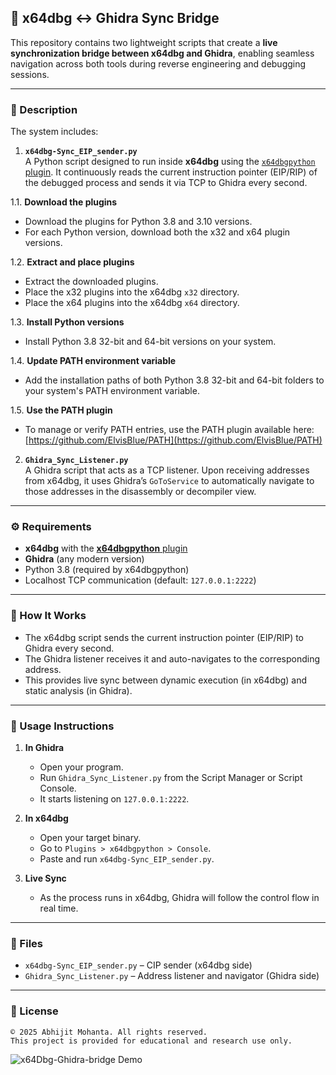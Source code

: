 ## 🔄 x64dbg ↔ Ghidra Sync Bridge

This repository contains two lightweight scripts that create a **live synchronization bridge between x64dbg and Ghidra**, enabling seamless navigation across both tools during reverse engineering and debugging sessions.

---

### 📜 Description

The system includes:

1. **`x64dbg-Sync_EIP_sender.py`**\
   A Python script designed to run inside **x64dbg** using the [`x64dbgpython`](https://github.com/ElvisBlue/x64dbgpython)[ plugin](https://github.com/ElvisBlue/x64dbgpython). It continuously reads the current instruction pointer (EIP/RIP) of the debugged process and sends it via TCP to Ghidra every second. 

1.1. **Download the plugins**  
   - Download the plugins for Python 3.8 and 3.10 versions.  
   - For each Python version, download both the x32 and x64 plugin versions.  

1.2. **Extract and place plugins**  
   - Extract the downloaded plugins.  
   - Place the x32 plugins into the x64dbg `x32` directory.  
   - Place the x64 plugins into the x64dbg `x64` directory.  

1.3. **Install Python versions**  
   - Install Python 3.8 32-bit and 64-bit versions on your system.  

1.4. **Update PATH environment variable**  
   - Add the installation paths of both Python 3.8 32-bit and 64-bit folders to your system's PATH environment variable.  

1.5. **Use the PATH plugin**  
   - To manage or verify PATH entries, use the PATH plugin available here:  
     [https://github.com/ElvisBlue/PATH](https://github.com/ElvisBlue/PATH)
     

2. **`Ghidra_Sync_Listener.py`**\
   A Ghidra script that acts as a TCP listener. Upon receiving addresses from x64dbg, it uses Ghidra’s `GoToService` to automatically navigate to those addresses in the disassembly or decompiler view.

---

### ⚙️ Requirements

- **x64dbg** with the **[x64dbgpython](https://github.com/ElvisBlue/x64dbgpython)**[ plugin](https://github.com/ElvisBlue/x64dbgpython)
- **Ghidra** (any modern version)
- Python 3.8 (required by x64dbgpython)
- Localhost TCP communication (default: `127.0.0.1:2222`)

---

### 🚀 How It Works

- The x64dbg script sends the current instruction pointer (EIP/RIP) to Ghidra every second.
- The Ghidra listener receives it and auto-navigates to the corresponding address.
- This provides live sync between dynamic execution (in x64dbg) and static analysis (in Ghidra).

---

### 🧪 Usage Instructions

1. **In Ghidra**

   - Open your program.
   - Run `Ghidra_Sync_Listener.py` from the Script Manager or Script Console.
   - It starts listening on `127.0.0.1:2222`.

2. **In x64dbg**

   - Open your target binary.
   - Go to `Plugins > x64dbgpython > Console`.
   - Paste and run `x64dbg-Sync_EIP_sender.py`.

3. **Live Sync**

   - As the process runs in x64dbg, Ghidra will follow the control flow in real time.

---

### 📂 Files

- `x64dbg-Sync_EIP_sender.py` – CIP sender (x64dbg side)
- `Ghidra_Sync_Listener.py` – Address listener and navigator (Ghidra side)

---

### 📜 License

```
© 2025 Abhijit Mohanta. All rights reserved.
This project is provided for educational and research use only.
```

![x64Dbg-Ghidra-bridge Demo](https://github.com/amohanta/Detection_Engineering_Tools/raw/main/Ghidra_Scripts/x64Dbg-Ghidra-bridge/images/bridge.gif)
